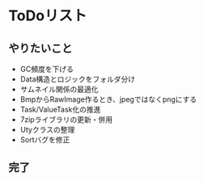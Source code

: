 ﻿# ToDoリスト

## やりたいこと


- GC頻度を下げる
- Data構造とロジックをフォルダ分け
- サムネイル関係の最適化
- BmpからRawImage作るとき、jpegではなくpngにする
- Task/ValueTask化の推進
- 7zipライブラリの更新・併用
- Utyクラスの整理
- Sortバグを修正

## 完了
